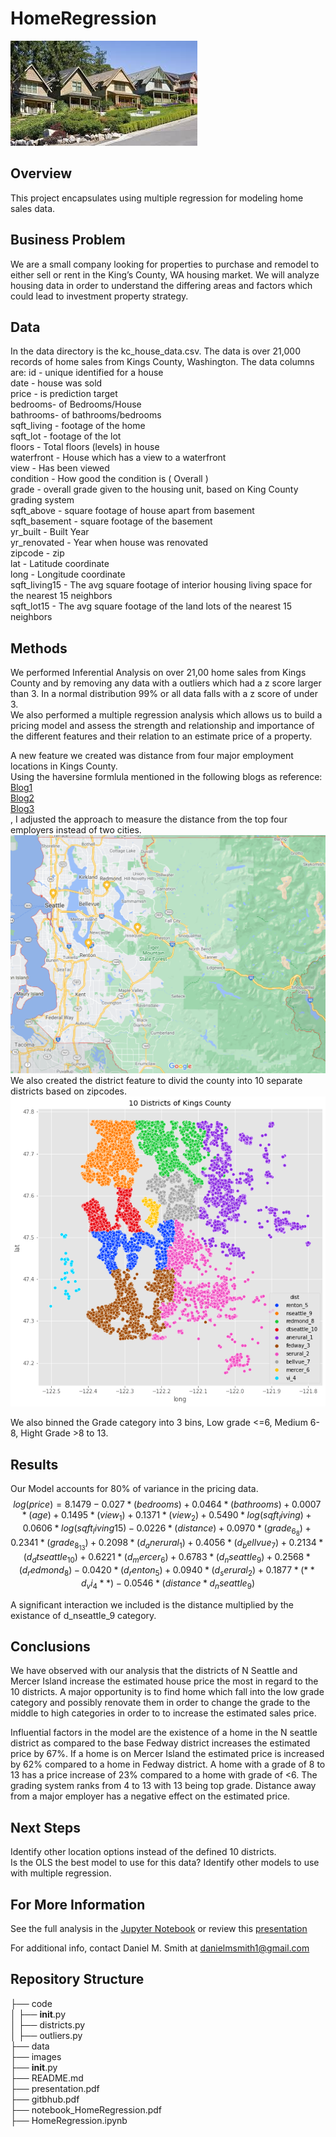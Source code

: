 # HomeRegression


![neighborhood.jfif](./images/neighborhood.jfif?raw=true)

## Overview

This project encapsulates using multiple regression for modeling home sales data.

## Business Problem

We are a small company looking for properties to purchase and remodel to either sell or rent in the King’s County, WA housing market.  We will analyze housing data in order to understand the differing areas and factors which could lead to investment property strategy.

## Data

In the data directory is the kc_house_data.csv.  The data is over 21,000 records of home sales from Kings County, Washington.  The data columns are:
id - unique identified for a house <br>
date - house was sold <br>
price - is prediction target <br>
bedrooms- of Bedrooms/House<br>
bathrooms- of bathrooms/bedrooms<br>
sqft_living - footage of the home<br>
sqft_lot - footage of the lot<br>
floors - Total floors (levels) in house<br>
waterfront - House which has a view to a waterfront<br>
view - Has been viewed<br>
condition - How good the condition is ( Overall )<br>
grade - overall grade given to the housing unit, based on King County grading system<br>
sqft_above - square footage of house apart from basement<br>
sqft_basement - square footage of the basement<br>
yr_built - Built Year<br>
yr_renovated - Year when house was renovated<br>
zipcode - zip<br>
lat - Latitude coordinate<br>
long - Longitude coordinate<br>
sqft_living15 - The avg square footage of interior housing living space for the nearest 15 neighbors<br>
sqft_lot15 - The avg square footage of the land lots of the nearest 15 neighbors<br>

## Methods

We performed Inferential Analysis on over 21,00 home sales from Kings County and by removing any data with a outliers which had a z score larger than 3.  In a normal distribution 99% or all data falls with a z score of under 3.  
We also performed a multiple regression analysis which allows us to build a pricing model and assess the strength and relationship and importance of the different features and their relation to an estimate price of a property.

A new feature we created was distance from four major employment locations in Kings County.  
Using the haversine formlula mentioned in the following blogs as reference:<br>
[Blog1](https://abeflansburg.medium.com/distance-between-two-sets-of-geographic-coordinates-latitude-longitude-in-ruby-js-sql-and-37c3584cb9ad)<br>
[Blog2](https://dev.to/upwardtrajectory/engineering-location-features-with-haversine-s-formula-for-prediction-modeling-23n2)<br>
[Blog3](https://towardsdatascience.com/heres-how-to-calculate-distance-between-2-geolocations-in-python-93ecab5bbba4)<br>
, I adjusted the approach to measure the distance from the top four employers instead of two cities.<br>
![kingsEmployers.png](./images/kingsEmployers.png?raw=true)
We also created the district feature to divid the county into 10 separate districts based on zipcodes.<br>
![districts.png](./images/districts.png?raw=true)<br>

We also binned the Grade category into 3 bins, Low grade <=6, Medium 6-8, Hight Grade >8 to 13.

## Results

Our Model accounts for 80% of variance in the pricing data.  
$$ log(price) = 8.1479 - 0.027 * (bedrooms) + 0.0464 * (bathrooms)
             + 0.0007 * (age)              + 0.1495 * (view_1)
             + 0.1371 * (view_2)           + 0.5490 * log(sqft_living)
             + 0.0606 * log(sqft_living15)
             - 0.0226 * (distance)         + 0.0970 * (grade_6_8) 
             + 0.2341 * (grade_8_13) 
             + 0.2098 * (d_anerural_1)     + 0.4056 * (d_bellvue_7)
             + 0.2134 * (d_dtseattle_10)   + 0.6221 * (d_mercer_6)
             + 0.6783 * (d_nseattle_9)     + 0.2568 * (d_redmond_8)
             - 0.0420 * (d_renton_5) 
             + 0.0940 * (d_serural_2)      +  0.1877 * (**d_vi_4**)
             - 0.0546 * (distance * d_nseattle_9) $$

A significant interaction we included is the distance multiplied by the existance of d_nseattle_9 category.


## Conclusions

We have observed with our analysis that the districts of N Seattle and Mercer Island increase the estimated house price the most in regard to the 10 districts.
A major opportunity is to find home which fall into the low grade category and possibly renovate them in order to change the grade to the middle to high categories in order to to increase the estimated sales price.

Influential factors in the model are the existence of a home in the N seattle district as compared to the base Fedway district increases the estimated price by 67%.  If a home is on Mercer Island the estimated price is increased by 62% compared to a home in Fedway district.
A home with a grade of 8 to 13 has a price increase of 23% compared  to a home with grade of <6.  The grading system ranks from 4 to 13 with 13 being top grade.
Distance away from a major employer has a negative effect on the estimated price.


## Next Steps

Identify other location options instead of the defined 10 districts.<br>
Is the OLS the best model to use for this data?  Identify other models to use with multiple regression.<br>

## For More Information

See the full analysis in the [Jupyter Notebook](https://github.com/SunTzuLombardi/HomeRegression/blob/main/code/HomeRegression.ipynb) or review this [presentation](https://github.com/SunTzuLombardi/HomeRegression/blob/main/presentation.pdf)

For additional info, contact Daniel M. Smith at danielmsmith1@gmail.com

## Repository Structure

├── code<br>
│   ├── __init__.py<br>
│   ├── districts.py<br>
│   ├── outliers.py<br>
├── data<br>
├── images<br>
├── __init__.py<br>
├── README.md<br>
├── presentation.pdf<br>
├── gitbhub.pdf<br>
├── notebook_HomeRegression.pdf<br>
├── HomeRegression.ipynb<br>



